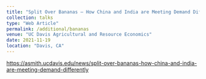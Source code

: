 ```yaml
---
title: "Split Over Bananas – How China and India are Meeting Demand Differently"
collection: talks
type: "Web Article"
permalink: /additional/bananas
venue: "UC Davis Agricultural and Resource Economics"
date: 2021-11-19
location: "Davis, CA"
---
```


https://asmith.ucdavis.edu/news/split-over-bananas-how-china-and-india-are-meeting-demand-differently

